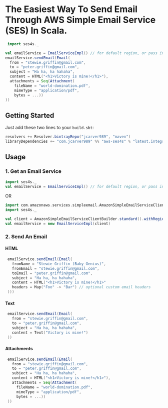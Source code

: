 
# The Easiest Way To Send Email Through AWS Simple Email Service (SES) In Scala.

```scala
 import ses4s._

val emailService = EmailServiceImpl() // for default region, or pass in a AmazonSimpleEmailService
emailService.sendEmail(Email(
  from = "stewie.griffin@gmail.com",
  to = "peter.griffin@gmail.com",
  subject = "Ha ha, ha hahaha",
  content = HTML("<h1>Victory is mine!</h1>"),
  attachments = Seq(Attachment(
    fileName = "world-domination.pdf", 
    mimeType = "application/pdf", 
    bytes = ...))
))
```

## Getting Started

Just add these two lines to your `build.sbt`: 

```scala
resolvers += Resolver.bintrayRepo("jcarver989", "maven")
libraryDependencies += "com.jcarver989" %% "aws-ses4s" % "latest.integration"
```

## Usage 

### 1. Get an Email Service
```scala
import ses4s._
val emailService = EmailServiceImpl() // for default region, or pass in a AmazonSimpleEmailService
```
OR 

```scala
import com.amazonaws.services.simpleemail.AmazonSimpleEmailServiceClientBuilder
import ses4s._

val client = AmazonSimpleEmailServiceClientBuilder.standard().withRegion(Regions.US_EAST_1).build()
val emailService = new EmailServiceImpl(client)
```

### 2. Send An Email

#### HTML

```scala
 emailService.sendEmail(Email(
   fromName = "Stewie Griffin (Baby Genius)",
   fromEmail = "stewie.griffin@gmail.com",
   toEmail = "peter.griffin@gmail.com",
   subject = "Ha ha, ha hahaha",
   content = HTML("<h1>Victory is mine!</h1>"
   headers = Map("Foo" -> "Bar") // optional custom email headers
 )))
```

#### Text 

```scala
 emailService.sendEmail(Email(
   from = "stewie.griffin@gmail.com",
   to = "peter.griffin@gmail.com",
   subject = "Ha ha, ha hahaha",
   content = Text("Victory is mine!")
 ))
```

#### Attachments

```scala
 emailService.sendEmail(Email(
   from = "stewie.griffin@gmail.com",
   to = "peter.griffin@gmail.com",
   subject = "Ha ha, ha hahaha",
   content = HTML("<h1>Victory is mine!</h1>"),
   attachments = Seq(Attachment(
     fileName = "world-domination.pdf",
     mimeType = "application/pdf",
     bytes = ...))
 ))
```
